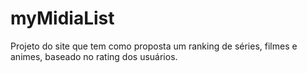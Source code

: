 # myMidiaList
Projeto do site que tem como proposta um ranking de séries, filmes e animes, baseado no rating dos usuários.
